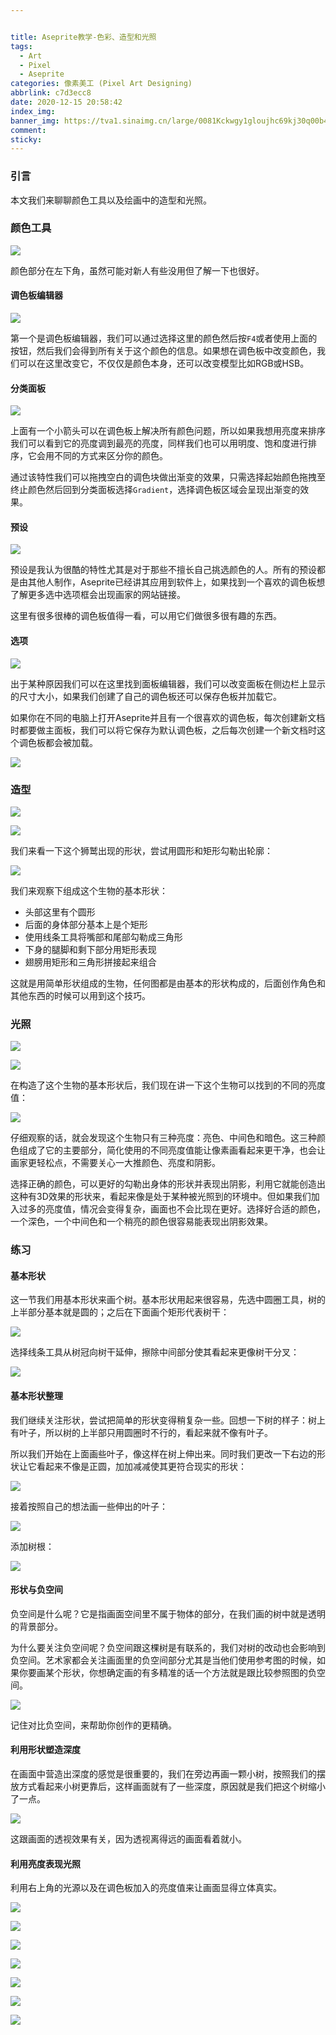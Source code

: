 ```yaml
---


title: Aseprite教学-色彩、造型和光照
tags:
  - Art
  - Pixel
  - Aseprite
categories: 像素美工 (Pixel Art Designing)
abbrlink: c7d3ecc8
date: 2020-12-15 20:58:42
index_img:
banner_img: https://tva1.sinaimg.cn/large/0081Kckwgy1gloujhc69kj30q00b4whx.jpg
comment:
sticky:
---
```




### 引言

本文我们来聊聊颜色工具以及绘画中的造型和光照。

<!--more-->



### 颜色工具

![](https://cdn.jsdelivr.net/gh/Yousazoe/picgo-repo/img/008eGmZEly1gn8zu9pyqyj313g0m8ab0.jpg)

颜色部分在左下角，虽然可能对新人有些没用但了解一下也很好。

#### 调色板编辑器

![](https://cdn.jsdelivr.net/gh/Yousazoe/picgo-repo/img/008eGmZEly1gn8zu4kakfj313g0m8gma.jpg)

第一个是调色板编辑器，我们可以通过选择这里的颜色然后按`F4`或者使用上面的按钮，然后我们会得到所有关于这个颜色的信息。如果想在调色板中改变颜色，我们可以在这里改变它，不仅仅是颜色本身，还可以改变模型比如RGB或HSB。



#### 分类面板

![](https://cdn.jsdelivr.net/gh/Yousazoe/picgo-repo/img/008eGmZEly1gn8zu4whzuj313g0m83z6.jpg)

上面有一个小箭头可以在调色板上解决所有颜色问题，所以如果我想用亮度来排序我们可以看到它的亮度调到最亮的亮度，同样我们也可以用明度、饱和度进行排序，它会用不同的方式来区分你的颜色。

通过该特性我们可以拖拽空白的调色块做出渐变的效果，只需选择起始颜色拖拽至终止颜色然后回到分类面板选择`Gradient`，选择调色板区域会呈现出渐变的效果。



#### 预设

![](https://cdn.jsdelivr.net/gh/Yousazoe/picgo-repo/img/008eGmZEly1gn8zucu0blj313g0m8q3m.jpg)

预设是我认为很酷的特性尤其是对于那些不擅长自己挑选颜色的人。所有的预设都是由其他人制作，Aseprite已经讲其应用到软件上，如果找到一个喜欢的调色板想了解更多选中选项框会出现画家的网站链接。

这里有很多很棒的调色板值得一看，可以用它们做很多很有趣的东西。



#### 选项

![](https://cdn.jsdelivr.net/gh/Yousazoe/picgo-repo/img/008eGmZEly1gn8zu5kay2j313g0m8wf3.jpg)

出于某种原因我们可以在这里找到面板编辑器，我们可以改变面板在侧边栏上显示的尺寸大小，如果我们创建了自己的调色板还可以保存色板并加载它。

如果你在不同的电脑上打开Aseprite并且有一个很喜欢的调色板，每次创建新文档时都要做主面板，我们可以将它保存为默认调色板，之后每次创建一个新文档时这个调色板都会被加载。





![](https://cdn.jsdelivr.net/gh/Yousazoe/picgo-repo/img/008eGmZEly1gn8zu6etbsj313g0m8q40.jpg)



### 造型

![](https://cdn.jsdelivr.net/gh/Yousazoe/picgo-repo/img/0081Kckwgy1glougm6pqwj313g0m80so.jpg)

![](https://cdn.jsdelivr.net/gh/Yousazoe/picgo-repo/img/0081Kckwgy1gloufxbssyj313g0m8aa3.jpg)

我们来看一下这个狮鹫出现的形状，尝试用圆形和矩形勾勒出轮廓：

![](https://cdn.jsdelivr.net/gh/Yousazoe/picgo-repo/img/008eGmZEly1gn8zu7so6aj313g0m8jsj.jpg)

我们来观察下组成这个生物的基本形状：

+ 头部这里有个圆形
+ 后面的身体部分基本上是个矩形
+ 使用线条工具将嘴部和尾部勾勒成三角形
+ 下身的腿脚和剩下部分用矩形表现
+ 翅膀用矩形和三角形拼接起来组合



这就是用简单形状组成的生物，任何图都是由基本的形状构成的，后面创作角色和其他东西的时候可以用到这个技巧。





### 光照

![](https://cdn.jsdelivr.net/gh/Yousazoe/picgo-repo/img/008eGmZEly1gn8zu8amcwj313g0m83z1.jpg)

![](https://cdn.jsdelivr.net/gh/Yousazoe/picgo-repo/img/0081Kckwgy1gloug2x3jyj313g0m8aa3.jpg)

在构造了这个生物的基本形状后，我们现在讲一下这个生物可以找到的不同的亮度值：



![](https://cdn.jsdelivr.net/gh/Yousazoe/picgo-repo/img/008eGmZEly1gn8zu9a5x6j313g0m83zq.jpg)

仔细观察的话，就会发现这个生物只有三种亮度：亮色、中间色和暗色。这三种颜色组成了它的主要部分，简化使用的不同亮度值能让像素画看起来更干净，也会让画家更轻松点，不需要关心一大推颜色、亮度和阴影。

选择正确的颜色，可以更好的勾勒出身体的形状并表现出阴影，利用它就能创造出这种有3D效果的形状来，看起来像是处于某种被光照到的环境中。但如果我们加入过多的亮度值，情况会变得复杂，画面也不会比现在更好。选择好合适的颜色，一个深色，一个中间色和一个稍亮的颜色很容易能表现出阴影效果。



### 练习

#### 基本形状

这一节我们用基本形状来画个树。基本形状用起来很容易，先选中圆圈工具，树的上半部分基本就是圆的；之后在下面画个矩形代表树干：

![](https://cdn.jsdelivr.net/gh/Yousazoe/picgo-repo/img/008eGmZEly1gn8zubw296j313g0m8aap.jpg)



选择线条工具从树冠向树干延伸，擦除中间部分使其看起来更像树干分叉：

![](https://cdn.jsdelivr.net/gh/Yousazoe/picgo-repo/img/0081Kckwgy1gloug1ytcgj313g0m80sn.jpg)



#### 基本形状整理

我们继续关注形状，尝试把简单的形状变得稍复杂一些。回想一下树的样子：树上有叶子，所以树的上半部只用圆圈时不行的，看起来就不像有叶子。

所以我们开始在上面画些叶子，像这样在树上伸出来。同时我们更改一下右边的形状让它看起来不像是正圆，加加减减使其更符合现实的形状：



![](https://cdn.jsdelivr.net/gh/Yousazoe/picgo-repo/img/008eGmZEly1gn8zu8r5vnj313g0m80td.jpg)



接着按照自己的想法画一些伸出的叶子：

![](https://cdn.jsdelivr.net/gh/Yousazoe/picgo-repo/img/008eGmZEly1gn8zucfjuzj313g0m8gma.jpg)



添加树根：

![](https://cdn.jsdelivr.net/gh/Yousazoe/picgo-repo/img/008eGmZEly1gn8zub1667j313g0m8dgj.jpg)





#### 形状与负空间

负空间是什么呢？它是指画面空间里不属于物体的部分，在我们画的树中就是透明的背景部分。

为什么要关注负空间呢？负空间跟这棵树是有联系的，我们对树的改动也会影响到负空间。艺术家都会关注画面里的负空间部分尤其是当他们使用参考图的时候，如果你要画某个形状，你想确定画的有多精准的话一个方法就是跟比较参照图的负空间。

![](https://cdn.jsdelivr.net/gh/Yousazoe/picgo-repo/img/0081Kckwgy1glouftn7ydj313g0m8glj.jpg)

记住对比负空间，来帮助你创作的更精确。



#### 利用形状塑造深度

在画面中营造出深度的感觉是很重要的，我们在旁边再画一颗小树，按照我们的摆放方式看起来小树更靠后，这样画面就有了一些深度，原因就是我们把这个树缩小了一点。

![](https://cdn.jsdelivr.net/gh/Yousazoe/picgo-repo/img/Course43.png)



这跟画面的透视效果有关，因为透视离得远的画面看着就小。



#### 利用亮度表现光照

利用右上角的光源以及在调色板加入的亮度值来让画面显得立体真实。

![](https://cdn.jsdelivr.net/gh/Yousazoe/picgo-repo/img/0081Kckwgy1gloug0op2vj313g0m8wef.jpg)

![](https://cdn.jsdelivr.net/gh/Yousazoe/picgo-repo/img/008eGmZEly1gn8zua412dj313g0m8q3p.jpg)

![](https://cdn.jsdelivr.net/gh/Yousazoe/picgo-repo/img/0081Kckwgy1gloug1bp77j313g0m8748.jpg)

![](https://cdn.jsdelivr.net/gh/Yousazoe/picgo-repo/img/008eGmZEly1gn8zuber3jj313g0m8753.jpg)

![](https://cdn.jsdelivr.net/gh/Yousazoe/picgo-repo/img/0081Kckwgy1gloufz6c8aj313g0m8glk.jpg)

![](https://cdn.jsdelivr.net/gh/Yousazoe/picgo-repo/img/0081Kckwgy1gloug038bej313g0m8jrc.jpg)

![](https://cdn.jsdelivr.net/gh/Yousazoe/picgo-repo/img/008eGmZEly1gn8zuamdg6j313g0m8glk.jpg)